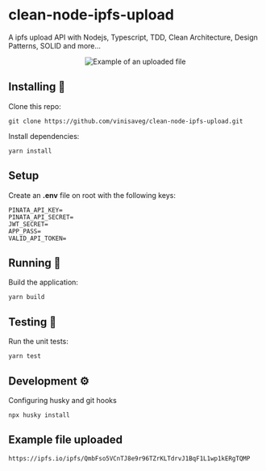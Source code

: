 # clean-node-ipfs-upload

A ipfs upload API with Nodejs, Typescript, TDD, Clean Architecture, Design Patterns, SOLID and more...

<div align="center">
    <img src="./test/fixtures/files/test-file.gif" alt="Example of an uploaded file">
</div>

## Installing :construction_worker:

Clone this repo:

    git clone https://github.com/vinisaveg/clean-node-ipfs-upload.git

Install dependencies:

    yarn install

## Setup

Create an **.env** file on root with the following keys:

    PINATA_API_KEY=
    PINATA_API_SECRET=
    JWT_SECRET=
    APP_PASS=
    VALID_API_TOKEN=

## Running :runner:

Build the application:

    yarn build

## Testing :rotating_light:

Run the unit tests:

    yarn test

## Development :gear:

Configuring husky and git hooks

    npx husky install

## Example file uploaded

    https://ipfs.io/ipfs/QmbFso5VCnTJ8e9r96TZrKLTdrvJ1BqF1L1wp1kERgTQMP
